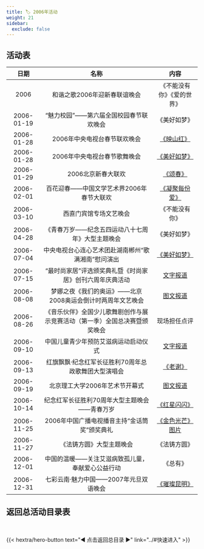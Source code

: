 ```yaml
---
title: 🏷️ 2006年活动
weight: 21
sidebar:
  exclude: false
---
```


## 活动表

|日期|名称|内容|
|:-----:|:-----:|:-----:|
|2006|和谐之歌2006年迎新春联谊晚会|《不能没有你》《爱的世界》|
|2006-01-19|“魅力校园”——第六届全国校园春节联欢晚会|《美好如梦》|
|2006-01-28|2006年中央电视台春节联欢晚会|[《映山红》](../2006/20060128/#2006年中央电视台春节联欢晚会)|
|2006-01-28|2006年中央电视台春节歌舞晚会|[《美好如梦》](../2006/20060128/#2006年中央电视台春节歌舞晚会)|
|2006-01-29|2006北京新春大联欢|[《颂春》](../2006/20060128/#2006北京新春大联欢)|
|2006-02-01|百花迎春——中国文学艺术界2006年春节大联欢|[《凝聚每份爱》](../2006/20060201/)|
|2006-03-10|西直门宾馆专场文艺晚会|《不能没有你》|
|2006-04-28|《青春万岁——纪念五四运动八十七周年》大型主题晚会|《美好如梦》|
|2006-07-04|中央电视台心连心艺术团赴湖南郴州“歌满湘南”慰问演出|[《美好如梦》](../2006/20060704/)|
|2006-07-15|“最时尚家居”评选颁奖典礼暨《时尚家居》创刊六周年庆典活动|[文字报道](https://bj.leju.com/decor/2006-07-15/1839137738.html)|
|2006-08-08|梦娜之夜《我们的奥运》——北京2008奥运会倒计时两周年文艺晚会|[图文报道](https://ent.sina.cn/tv/tv/2006-08-07/detail-icesifvy0937434.d.html)|
|2006-08-26|《音乐伙伴》全国少儿歌舞剧创作与展示竞赛活动（第一季）全国总决赛暨颁奖晚会|现场担任点评|
|2006-09-10|中国儿童青少年预防艾滋病运动启动仪式|[文字报道](https://www.rdfz.cn/xysh/xskw/czxy/201103/t20110321_20606.html)|
|2006-09-13|红旗飘飘·纪念红军长征胜利70周年总政歌舞团大型演唱会|[《老谢》](../2006/20060913/)|
|2006-09-19|北京理工大学2006年艺术节开幕式|[图文报道](https://www.bit.edu.cn/xww/xwtt/a37239.htm)|
|2006-10-14|纪念红军长征胜利70周年大型主题晚会——青春万岁|[《红星闪闪》](../2006/20061014/)|
|2006-11-25|2006年中国广播电视播音主持“金话筒奖”颁奖典礼|[《金色光芒》图片](http://tjtv.enorth.com.cn/system/2006/11/30/001476915.shtml)|
|2006-11-27|《法铸方圆》大型主题晚会|《法铸方圆》|
|2006-12-01|中国的温暖——关注艾滋病致孤儿童，奉献爱心公益行动|《总有》|
|2006-12-31|七彩云南·魅力中国——2007年元旦双语晚会|[《璀璨昆明》](../2006/20061231/)|



## 返回总活动目录表

<br>

{{< hextra/hero-button text="◀ 点击返回总目录 ▶" link="../#快速进入" >}}